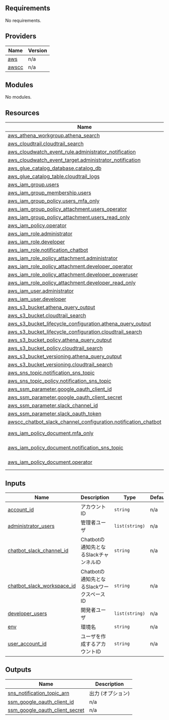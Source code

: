 <!-- BEGIN_TF_DOCS -->
## Requirements

No requirements.

## Providers

| Name | Version |
|------|---------|
| <a name="provider_aws"></a> [aws](#provider\_aws) | n/a |
| <a name="provider_awscc"></a> [awscc](#provider\_awscc) | n/a |

## Modules

No modules.

## Resources

| Name | Type |
|------|------|
| [aws_athena_workgroup.athena_search](https://registry.terraform.io/providers/hashicorp/aws/latest/docs/resources/athena_workgroup) | resource |
| [aws_cloudtrail.cloudtrail_search](https://registry.terraform.io/providers/hashicorp/aws/latest/docs/resources/cloudtrail) | resource |
| [aws_cloudwatch_event_rule.administrator_notification](https://registry.terraform.io/providers/hashicorp/aws/latest/docs/resources/cloudwatch_event_rule) | resource |
| [aws_cloudwatch_event_target.administrator_notification](https://registry.terraform.io/providers/hashicorp/aws/latest/docs/resources/cloudwatch_event_target) | resource |
| [aws_glue_catalog_database.catalog_db](https://registry.terraform.io/providers/hashicorp/aws/latest/docs/resources/glue_catalog_database) | resource |
| [aws_glue_catalog_table.cloudtrail_logs](https://registry.terraform.io/providers/hashicorp/aws/latest/docs/resources/glue_catalog_table) | resource |
| [aws_iam_group.users](https://registry.terraform.io/providers/hashicorp/aws/latest/docs/resources/iam_group) | resource |
| [aws_iam_group_membership.users](https://registry.terraform.io/providers/hashicorp/aws/latest/docs/resources/iam_group_membership) | resource |
| [aws_iam_group_policy.users_mfa_only](https://registry.terraform.io/providers/hashicorp/aws/latest/docs/resources/iam_group_policy) | resource |
| [aws_iam_group_policy_attachment.users_operator](https://registry.terraform.io/providers/hashicorp/aws/latest/docs/resources/iam_group_policy_attachment) | resource |
| [aws_iam_group_policy_attachment.users_read_only](https://registry.terraform.io/providers/hashicorp/aws/latest/docs/resources/iam_group_policy_attachment) | resource |
| [aws_iam_policy.operator](https://registry.terraform.io/providers/hashicorp/aws/latest/docs/resources/iam_policy) | resource |
| [aws_iam_role.administrator](https://registry.terraform.io/providers/hashicorp/aws/latest/docs/resources/iam_role) | resource |
| [aws_iam_role.developer](https://registry.terraform.io/providers/hashicorp/aws/latest/docs/resources/iam_role) | resource |
| [aws_iam_role.notification_chatbot](https://registry.terraform.io/providers/hashicorp/aws/latest/docs/resources/iam_role) | resource |
| [aws_iam_role_policy_attachment.administrator](https://registry.terraform.io/providers/hashicorp/aws/latest/docs/resources/iam_role_policy_attachment) | resource |
| [aws_iam_role_policy_attachment.developer_operator](https://registry.terraform.io/providers/hashicorp/aws/latest/docs/resources/iam_role_policy_attachment) | resource |
| [aws_iam_role_policy_attachment.developer_poweruser](https://registry.terraform.io/providers/hashicorp/aws/latest/docs/resources/iam_role_policy_attachment) | resource |
| [aws_iam_role_policy_attachment.developer_read_only](https://registry.terraform.io/providers/hashicorp/aws/latest/docs/resources/iam_role_policy_attachment) | resource |
| [aws_iam_user.administrator](https://registry.terraform.io/providers/hashicorp/aws/latest/docs/resources/iam_user) | resource |
| [aws_iam_user.developer](https://registry.terraform.io/providers/hashicorp/aws/latest/docs/resources/iam_user) | resource |
| [aws_s3_bucket.athena_query_output](https://registry.terraform.io/providers/hashicorp/aws/latest/docs/resources/s3_bucket) | resource |
| [aws_s3_bucket.cloudtrail_search](https://registry.terraform.io/providers/hashicorp/aws/latest/docs/resources/s3_bucket) | resource |
| [aws_s3_bucket_lifecycle_configuration.athena_query_output](https://registry.terraform.io/providers/hashicorp/aws/latest/docs/resources/s3_bucket_lifecycle_configuration) | resource |
| [aws_s3_bucket_lifecycle_configuration.cloudtrail_search](https://registry.terraform.io/providers/hashicorp/aws/latest/docs/resources/s3_bucket_lifecycle_configuration) | resource |
| [aws_s3_bucket_policy.athena_query_output](https://registry.terraform.io/providers/hashicorp/aws/latest/docs/resources/s3_bucket_policy) | resource |
| [aws_s3_bucket_policy.cloudtrail_search](https://registry.terraform.io/providers/hashicorp/aws/latest/docs/resources/s3_bucket_policy) | resource |
| [aws_s3_bucket_versioning.athena_query_output](https://registry.terraform.io/providers/hashicorp/aws/latest/docs/resources/s3_bucket_versioning) | resource |
| [aws_s3_bucket_versioning.cloudtrail_search](https://registry.terraform.io/providers/hashicorp/aws/latest/docs/resources/s3_bucket_versioning) | resource |
| [aws_sns_topic.notification_sns_topic](https://registry.terraform.io/providers/hashicorp/aws/latest/docs/resources/sns_topic) | resource |
| [aws_sns_topic_policy.notification_sns_topic](https://registry.terraform.io/providers/hashicorp/aws/latest/docs/resources/sns_topic_policy) | resource |
| [aws_ssm_parameter.google_oauth_client_id](https://registry.terraform.io/providers/hashicorp/aws/latest/docs/resources/ssm_parameter) | resource |
| [aws_ssm_parameter.google_oauth_client_secret](https://registry.terraform.io/providers/hashicorp/aws/latest/docs/resources/ssm_parameter) | resource |
| [aws_ssm_parameter.slack_channel_id](https://registry.terraform.io/providers/hashicorp/aws/latest/docs/resources/ssm_parameter) | resource |
| [aws_ssm_parameter.slack_oauth_token](https://registry.terraform.io/providers/hashicorp/aws/latest/docs/resources/ssm_parameter) | resource |
| [awscc_chatbot_slack_channel_configuration.notification_chatbot](https://registry.terraform.io/providers/hashicorp/awscc/latest/docs/resources/chatbot_slack_channel_configuration) | resource |
| [aws_iam_policy_document.mfa_only](https://registry.terraform.io/providers/hashicorp/aws/latest/docs/data-sources/iam_policy_document) | data source |
| [aws_iam_policy_document.notification_sns_topic](https://registry.terraform.io/providers/hashicorp/aws/latest/docs/data-sources/iam_policy_document) | data source |
| [aws_iam_policy_document.operator](https://registry.terraform.io/providers/hashicorp/aws/latest/docs/data-sources/iam_policy_document) | data source |

## Inputs

| Name | Description | Type | Default | Required |
|------|-------------|------|---------|:--------:|
| <a name="input_account_id"></a> [account\_id](#input\_account\_id) | アカウントID | `string` | n/a | yes |
| <a name="input_administrator_users"></a> [administrator\_users](#input\_administrator\_users) | 管理者ユーザ | `list(string)` | n/a | yes |
| <a name="input_chatbot_slack_channel_id"></a> [chatbot\_slack\_channel\_id](#input\_chatbot\_slack\_channel\_id) | Chatbotの通知先となるSlackチャンネルID | `string` | n/a | yes |
| <a name="input_chatbot_slack_workspace_id"></a> [chatbot\_slack\_workspace\_id](#input\_chatbot\_slack\_workspace\_id) | Chatbotの通知先となるSlackワークスペースID | `string` | n/a | yes |
| <a name="input_developer_users"></a> [developer\_users](#input\_developer\_users) | 開発者ユーザ | `list(string)` | n/a | yes |
| <a name="input_env"></a> [env](#input\_env) | 環境名 | `string` | n/a | yes |
| <a name="input_user_account_id"></a> [user\_account\_id](#input\_user\_account\_id) | ユーザを作成するアカウントID | `string` | n/a | yes |

## Outputs

| Name | Description |
|------|-------------|
| <a name="output_sns_notification_topic_arn"></a> [sns\_notification\_topic\_arn](#output\_sns\_notification\_topic\_arn) | 出力 (オプション) |
| <a name="output_ssm_google_oauth_client_id"></a> [ssm\_google\_oauth\_client\_id](#output\_ssm\_google\_oauth\_client\_id) | n/a |
| <a name="output_ssm_google_oauth_client_secret"></a> [ssm\_google\_oauth\_client\_secret](#output\_ssm\_google\_oauth\_client\_secret) | n/a |
<!-- END_TF_DOCS -->